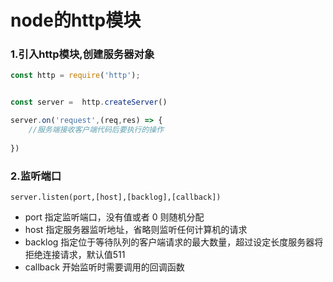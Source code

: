 # node的http模块

### 1.引入http模块,创建服务器对象

```js
const http = require('http');


const server =  http.createServer()

server.on('request',(req,res) => {
	//服务端接收客户端代码后要执行的操作
    
})
```



### 2.监听端口

```
server.listen(port,[host],[backlog],[callback])
```

* port 指定监听端口，没有值或者 0 则随机分配
* host 指定服务器监听地址，省略则监听任何计算机的请求
* backlog 指定位于等待队列的客户端请求的最大数量，超过设定长度服务器将拒绝连接请求，默认值511
* callback 开始监听时需要调用的回调函数






